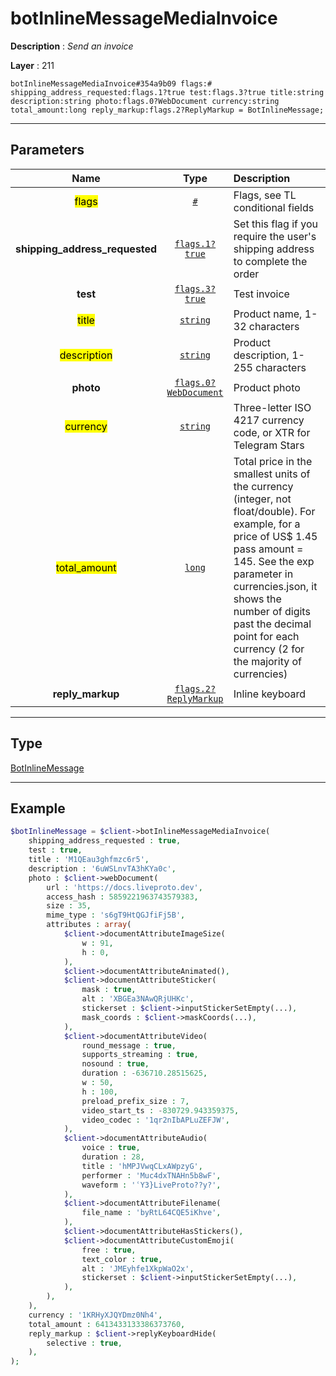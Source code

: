 # botInlineMessageMediaInvoice

**Description** : *Send an invoice*

**Layer** : 211

```tl
botInlineMessageMediaInvoice#354a9b09 flags:# shipping_address_requested:flags.1?true test:flags.3?true title:string description:string photo:flags.0?WebDocument currency:string total_amount:long reply_markup:flags.2?ReplyMarkup = BotInlineMessage;
```

---

## Parameters

| Name | Type | Description |
| :---: | :---: | :--- |
| <mark>flags</mark> | [`#`](type/#) | Flags, see TL conditional fields |
| **shipping_address_requested** | [`flags.1?true`](type/true) | Set this flag if you require the user's shipping address to complete the order |
| **test** | [`flags.3?true`](type/true) | Test invoice |
| <mark>title</mark> | [`string`](type/string) | Product name, 1-32 characters |
| <mark>description</mark> | [`string`](type/string) | Product description, 1-255 characters |
| **photo** | [`flags.0?WebDocument`](type/WebDocument) | Product photo |
| <mark>currency</mark> | [`string`](type/string) | Three-letter ISO 4217 currency code, or XTR for Telegram Stars |
| <mark>total_amount</mark> | [`long`](type/long) | Total price in the smallest units of the currency (integer, not float/double). For example, for a price of US$ 1.45 pass amount = 145. See the exp parameter in currencies.json, it shows the number of digits past the decimal point for each currency (2 for the majority of currencies) |
| **reply_markup** | [`flags.2?ReplyMarkup`](type/ReplyMarkup) | Inline keyboard |

---

## Type

[BotInlineMessage](type/BotInlineMessage)

---

## Example

```php
$botInlineMessage = $client->botInlineMessageMediaInvoice(
	shipping_address_requested : true,
	test : true,
	title : 'M1QEau3ghfmzc6r5',
	description : '6uWSLnvTA3hKYa0c',
	photo : $client->webDocument(
		url : 'https://docs.liveproto.dev',
		access_hash : 5859221963743579383,
		size : 35,
		mime_type : 's6gT9HtQGJfiFj5B',
		attributes : array(
			$client->documentAttributeImageSize(
				w : 91,
				h : 0,
			),
			$client->documentAttributeAnimated(),
			$client->documentAttributeSticker(
				mask : true,
				alt : 'XBGEa3NAwQRjUHKc',
				stickerset : $client->inputStickerSetEmpty(...),
				mask_coords : $client->maskCoords(...),
			),
			$client->documentAttributeVideo(
				round_message : true,
				supports_streaming : true,
				nosound : true,
				duration : -636710.28515625,
				w : 50,
				h : 100,
				preload_prefix_size : 7,
				video_start_ts : -830729.943359375,
				video_codec : '1qr2nIbAPLuZEFJW',
			),
			$client->documentAttributeAudio(
				voice : true,
				duration : 28,
				title : 'hMPJVwqCLxAWpzyG',
				performer : 'Muc4dxTNAHn5b8wF',
				waveform : 'ʿY3}LiveProto??y?',
			),
			$client->documentAttributeFilename(
				file_name : 'byRtL64CQE5iKhve',
			),
			$client->documentAttributeHasStickers(),
			$client->documentAttributeCustomEmoji(
				free : true,
				text_color : true,
				alt : 'JMEyhfe1XkpWaO2x',
				stickerset : $client->inputStickerSetEmpty(...),
			),
		),
	),
	currency : '1KRHyXJQYDmz0Nh4',
	total_amount : 6413433133386373760,
	reply_markup : $client->replyKeyboardHide(
		selective : true,
	),
);
```